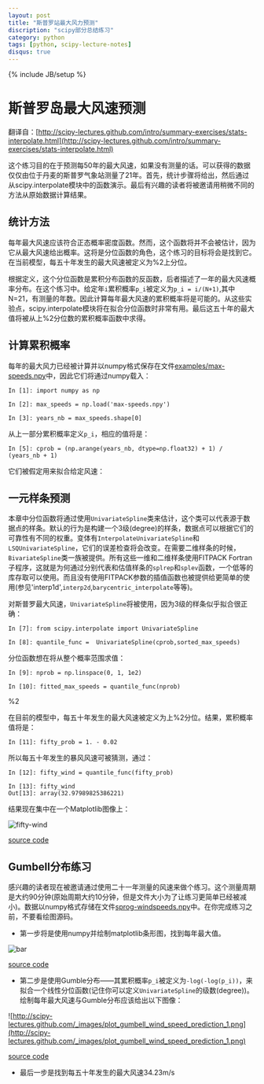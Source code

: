```yaml
---
layout: post
title: "斯普罗站最大风力预测"
discription: "scipy部分总结练习"
category: python
tags: [python, scipy-lecture-notes]
disqus: true
---
```

{% include JB/setup %}

# 斯普罗岛最大风速预测

翻译自：[http://scipy-lectures.github.com/intro/summary-exercises/stats-interpolate.html](http://scipy-lectures.github.com/intro/summary-exercises/stats-interpolate.html)

这个练习目的在于预测每50年的最大风速，如果没有测量的话。可以获得的数据仅仅由位于丹麦的斯普罗气象站测量了21年。首先，统计步骤将给出，然后通过从scipy.interpolate模块中的函数演示。最后有兴趣的读者将被邀请用稍微不同的方法从原始数据计算结果。

## 统计方法

每年最大风速应该符合正态概率密度函数。然而，这个函数将并不会被估计，因为它从最大风速给出概率。这将是分位函数的角色，这个练习的目标将会是找到它。在当前模型，每五十年发生的最大风速被定义为%2上分位。

根据定义，这个分位函数是累积分布函数的反函数，后者描述了一年的最大风速概率分布。在这个练习中。给定年`i`累积概率`p_i`被定义为`p_i = i/(N+1)`,其中N=21，有测量的年数。因此计算每年最大风速的累积概率将是可能的。从这些实验点，scipy.interpolate模块将在拟合分位函数时非常有用。最后这五十年的最大值将被从上%2分位数的累积概率函数中求得。

## 计算累积概率

每年的最大风力已经被计算并以numpy格式保存在文件[examples/max-speeds.npy](http://scipy-lectures.github.com/_downloads/max-speeds.npy)中，因此它们将通过numpy载入：

    In [1]: import numpy as np
    
    In [2]: max_speeds = np.load('max-speeds.npy')
    
    In [3]: years_nb = max_speeds.shape[0]

从上一部分累积概率定义`p_i`，相应的值将是：

    In [5]: cprob = (np.arange(years_nb, dtype=np.float32) + 1) / (years_nb + 1)

它们被假定用来拟合给定风速：

## 一元样条预测

本章中分位函数将通过使用`UnivariateSpline`类来估计，这个类可以代表源于数据点的样条。默认的行为是构建一个3级(degree)的样条，数据点可以根据它们的可靠性有不同的权重。变体有`InterpolateUnivariateSpline`和`LSQUnivariateSpline`，它们的误差检查将会改变。在需要二维样条的时候，`BivariateSpline`类一族被提供。所有这些一维和二维样条使用FITPACK Fortran子程序，这就是为何通过分别代表和估值样条的`splrep`和`splev`函数，一个低等的库存取可以使用。而且没有使用FITPACK参数的插值函数也被提供给更简单的使用(参见'interp1d',`interp2d`,`barycentric_interpolate`等等)。

对斯普罗最大风速，`UnivariateSpline`将被使用，因为3级的样条似乎拟合很正确：

    In [7]: from scipy.interpolate import UnivariateSpline
    
    In [8]: quantile_func =  UnivariateSpline(cprob,sorted_max_speeds)
    
分位函数想在将从整个概率范围求值：

    In [9]: nprob = np.linspace(0, 1, 1e2)
    
    In [10]: fitted_max_speeds = quantile_func(nprob)

%2

在目前的模型中，每五十年发生的最大风速被定义为上%2分位。结果，累积概率值将是：

    In [11]: fifty_prob = 1. - 0.02

所以每五十年发生的暴风风速可被猜测，通过：

    In [12]: fifty_wind = quantile_func(fifty_prob)

    In [13]: fifty_wind
    Out[13]: array(32.97989825386221)

结果现在集中在一个Matplotlib图像上：

![fifty-wind](http://scipy-lectures.github.com/_images/plot_cumulative_wind_speed_prediction_1.png)

[source code](http://scipy-lectures.github.com/_downloads/plot_cumulative_wind_speed_prediction.py)

## Gumbell分布练习

感兴趣的读者现在被邀请通过使用二十一年测量的风速来做个练习。这个测量周期是大约90分钟(原始周期大约10分钟，但是文件大小为了让练习更简单已经被减小)。数据以numpy格式存储在文件[sprog-windspeeds.npy](http://scipy-lectures.github.com/_downloads/sprog-windspeeds.npy)中。在你完成练习之前，不要看绘图源码。

- 第一步将是使用numpy并绘制matplotlib条形图，找到每年最大值。

![bar](http://scipy-lectures.github.com/_images/plot_sprog_annual_maxima_1.png)

[source code](http://scipy-lectures.github.com/_downloads/plot_sprog_annual_maxima.py)

- 第二步是使用Gumble分布——其累积概率`p_i`被定义为`-log(-log(p_i))`，来拟合一个线性分位函数(记住你可以定义`UnivariateSpline`的级数(degree))。绘制每年最大风速与Gumble分布应该给出以下图像：

![http://scipy-lectures.github.com/_images/plot_gumbell_wind_speed_prediction_1.png](http://scipy-lectures.github.com/_images/plot_gumbell_wind_speed_prediction_1.png)

[source code](http://scipy-lectures.github.com/_downloads/plot_gumbell_wind_speed_prediction.py)

- 最后一步是找到每五十年发生的最大风速34.23m/s

